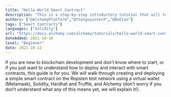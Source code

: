 ```yaml
---
title: "Hello World Smart Contract"
description: "This is a step-by-step introductory tutorial that will teach you how to create and deploy a smart contract on Ethereum"
authors: ["@AlchemyPlatform","@thatguyintech","@0xElan"]
tags: ["Smart Contracts"]
languages: ["Solidity"]
url: "https://docs.alchemy.com/alchemy/tutorials/hello-world-smart-contract/"
dateAdded: 2021-10-16
level: "Beginner"
date: 2021-10-12
---
```


If you are new to blockchain development and don’t know where to start, or if you just want to understand how to deploy and interact with smart contracts, this guide is for you. We will walk through creating and deploying a simple smart contract on the Ropsten test network using a virtual wallet (Metamask), Solidity, Hardhat and Truffle, and Alchemy (don’t worry if you don’t understand what any of this means yet, we will explain it!).